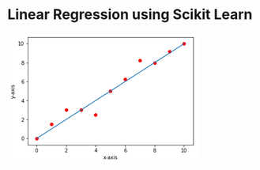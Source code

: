 # Linear Regression using Scikit Learn

![Some text](linear-regression-using-scikit-learn-images/image2.png)

















